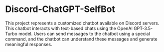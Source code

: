 # Discord-ChatGPT-SelfBot
This project represents a customized chatbot available on Discord servers. This chatbot interacts with text-based chats using the OpenAI GPT-3.5-Turbo model. Users can send messages to the chatbot using a special command, and the chatbot can understand these messages and generate meaningful responses.
